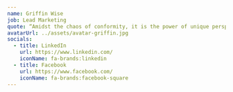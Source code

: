 ```yaml
---
name: Griffin Wise
job: Lead Marketing
quote: “Amidst the chaos of conformity, it is the power of unique perspectives that fuels the creation of exceptional products.”
avatarUrl: ../assets/avatar-griffin.jpg
socials:
  - title: LinkedIn
    url: https://www.linkedin.com/
    iconName: fa-brands:linkedin
  - title: Facebook
    url: https://www.facebook.com/
    iconName: fa-brands:facebook-square
---
```

